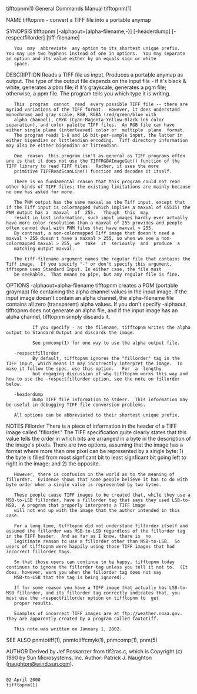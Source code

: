tifftopnm(1)                                                                            General Commands Manual                                                                           tifftopnm(1)

NAME
       tifftopnm - convert a TIFF file into a portable anymap

SYNOPSIS
       tifftopnm [-alphaout={alpha-filename,-}] [-headerdump] [-respectfillorder] [tiff-filename]

       You  may  abbreviate  any option to its shortest unique prefix.  You may use two hyphens instead of one in options.  You may separate an option and its value either by an equals sign or white
       space.

DESCRIPTION
       Reads a TIFF file as input.  Produces a portable anymap as output.  The type of the output file depends on the input file - if it's black & white, generates a pbm  file;  if  it's  grayscale,
       generates a pgm file; otherwise, a ppm file.  The program tells you which type it is writing.

       This  program  cannot  read  every possible TIFF file -- there are myriad variations of the TIFF format.  However, it does understand monochrome and gray scale, RGB, RGBA (red/green/blue with
       alpha channel), CMYK (Cyan-Magenta-Yellow-Black ink color separation), and color palette TIFF files.  An RGB file can have either single plane (interleaved) color or  multiple  plane  format.
       The program reads 1-8 and 16 bit-per-sample input, the latter in either bigendian or littlendian encoding.  Tiff directory information may also be either bigendian or littendian.

       One  reason  this program isn't as general as TIFF programs often are is that it does not use the TIFFRGBAImageGet() function of the TIFF library to read TIFF files.  Rather, it uses the more
       primitive TIFFReadScanLine() function and decodes it itself.

       There is no fundamental reason that this program could not read other kinds of TIFF files; the existing limitations are mainly because no one has asked for more.

       The PNM output has the same maxval as the Tiff input, except that if the Tiff input is colormapped (which implies a maxval of 65535) the PNM output has a  maxval  of  255.   Though  this  may
       result in lost information, such input images hardly ever actually have more color resolution than a maxval of 255 provides and people often cannot deal with PNM files that have maxval > 255.
       By contrast, a non-colormapped Tiff image that doesn't need a maxval > 255 doesn't have a maxval > 255, so when we see a non-colormapped maxval > 255, we  take  it  seriously  and  produce  a
       matching output maxval.

       The tiff-filename argument names the regular file that contains the Tiff image.  If you specify "-" or don't specify this argument, tfftopnm uses Standard Input. In either case, the file must
       be seekable.  That means no pipe, but any regular file is fine.

OPTIONS
       -alphaout=alpha-filename
              tifftopnm creates a PGM (portable graymap) file containing the alpha channel values in the input image.  If the input image doesn't contain an alpha channel,  the  alpha-filename  file
              contains  all zero (transparent) alpha values.  If you don't specify -alphaout, tifftopnm does not generate an alpha file, and if the input image has an alpha channel, tifftopnm simply
              discards it.

              If you specify - as the filename, tifftopnm writes the alpha output to Standard Output and discards the image.

              See pnmcomp(1) for one way to use the alpha output file.

       -respectfillorder
              By default, tifftopnm ignores the "fillorder" tag in the TIFF input, which means it may incorrectly interpret the image.  To make it follow the spec, use this option.   For  a  lengthy
              but engaging discussion of why tifftopnm works this way and how to use the -respectfillorder option, see the note on fillorder below.

       -headerdump
              Dump TIFF file information to stderr.  This information may be useful in debugging TIFF file conversion problems.

       All options can be abbreviated to their shortest unique prefix.

NOTES
   Fillorder
       There  is a piece of information in the header of a TIFF image called "fillorder."  The TIFF specification quite clearly states that this value tells the order in which bits are arranged in a
       byte in the description of the image's pixels.  There are two options, assuming that the image has a format where more than one pixel can be represented by a  single  byte:  1)  the  byte  is
       filled from most signficant bit to least signficant bit going left to right in the image; and 2) the opposite.

       However, there is confusion in the world as to the meaning of fillorder.  Evidence shows that some people believe it has to do with byte order when a single value is represented by two bytes.

       These people cause TIFF images to be created that, while they use a MSB-to-LSB fillorder, have a fillorder tag that says they used LSB-to-MSB.  A program that properly interprets a TIFF image
       will not end up with the image that the author intended in this case.

       For a long time, tifftopnm did not understand fillorder itself and assumed the fillorder was MSB-to-LSB regardless of the fillorder tag in the TIFF header.  And as far as I know, there is  no
       legitimate reason to use a fillorder other than MSB-to-LSB.  So users of tifftopnm were happily using those TIFF images that had incorrect fillorder tags.

       So that those users can continue to be happy, tifftopnm today continues to ignore the fillorder tag unless you tell it not to.  (It does, however, warn you when the fillorder tag does not say
       MSB-to-LSB that the tag is being ignored).

       If for some reason you have a TIFF image that actually has LSB-to-MSB fillorder, and its fillorder tag correctly indicates that, you must use the -respectfillorder option on tifftopnm to  get
       proper results.

       Examples of incorrect TIFF images are at ftp://weather.noaa.gov.  They are apparently created by a program called faxtotiff.

       This note was written on January 1, 2002.

SEE ALSO
       pnmtotiff(1), pnmtotiffcmyk(1), pnmcomp(1), pnm(5)

AUTHOR
       Derived by Jef Poskanzer from tif2ras.c, which is Copyright (c) 1990 by Sun Microsystems, Inc.  Author: Patrick J. Naughton (naughton@wind.sun.com).

                                                                                             02 April 2000                                                                                tifftopnm(1)
